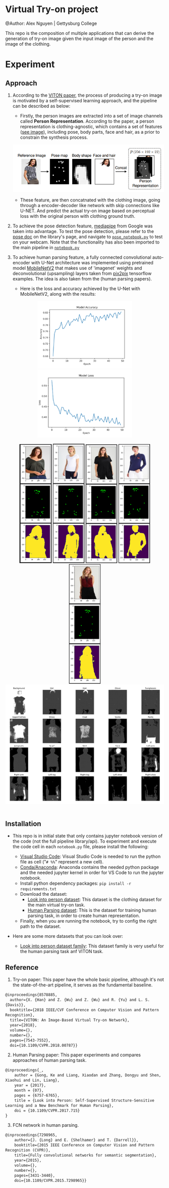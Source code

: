# Virtual Try-on project

@Author: Alex Nguyen | Gettysburg College

This repo is the composition of multiple applications that can derive the generation of try-on image given the input image of the person and the image of the clothing.

# Experiment
## Approach

1. According to the [VITON paper](#Reference), the process of producing a try-on image is motivated by a self-supervised learning approach, and the pipeline can be described as below:
   * Firstly, the person images are extracted into a set of image channels called <b>Person Representation</b>. According to the paper, a person representation is clothing-agnostic, which contains a set of features ([see image](#Approach)), including pose, body parts, face and hair, as a prior to
constrain the synthesis process.
    
    ![img](./doc/human_repr.png)

    * These feature, are then concatnated with the clothing image, going through a encoder-decoder like network with skip connections like U-NET. And predict the actual try-on image based on perceptual loss with the original person with clothing ground truth.

2. To achieve the pose detection feature, [mediapipe](https://google.github.io/mediapipe/) from Google was taken into advantage. To test the pose detection, please refer to the [pose doc](https://google.github.io/mediapipe/solutions/pose.html) on the library's page, and navigate to [`pose_notebook.py`](./pose_notebook.py) to test on your webcam. Note that the functionality has also been imported to the main pipeline in [`notebook.py`](./notebook.py)

3. To achieve human parsing feature, a fully connected convolutional auto-encoder with U-Net architecture was implemented using pretrained model [MobileNetV2](https://www.tensorflow.org/api_docs/python/tf/keras/applications/MobileNetV2) that makes use of 'imagenet' weights and deconvolutional (upsampling) layers taken from [pix2pix](https://www.tensorflow.org/tutorials/generative/pix2pix) tensorflow examples. The idea is also taken from the (human parsing papers)[](#Reference).
   * Here is the loss and accuracy achieved by the U-Net with MobileNetV2, along with the results:

<div style = "text-align:center;">
  <img src="./doc/human_prs_acc.png" width="300" />
  <img src="./doc/human_prs_loss.png" width="300" />
</div>
      
<br>
<div style = "text-align:center;">
  <img src="./doc/b1.png" width="102" />
  <img src="./doc/b2.png" width="100" />
  <img src="./doc/b3.png" width="100" />
  <img src="./doc/b4.png" width="100" />
  <img src="./doc/b5.png" width="100" />
</div>

<div style = "text-align:center;">
  <img src="./doc/human_prs.png" width="900" />
</div>
  
<br>

## Installation
* This repo is in initial state that only contains jupyter notebook version of the code (not the full pipeline library/api). To experiment and execute the code cell in each `notebook.py` file, please install the following:
  * [Visual Studio Code](https://code.visualstudio.com/): Visual Studio Code is needed to run the python file as cell ("`# %%`" represent a new cell).
  * [Conda/Anaconda](https://www.anaconda.com/): Anaconda contains the needed python package and the needed jupyter kernel in order for VS Code to run the jupyter notebook.
  * Install python dependency packages: `pip install -r requirements.txt` 
  * Download the dataset:
    * [Look into person dataset](https://drive.google.com/file/d/1mLHY6m24jkPlCze_TUJvbU9BoXAedGs9/view): This dataset is the clothing dataset for the main virtual try-on task.
    * [Human Parsing dataset](https://drive.google.com/drive/folders/1ZjNrTb7T_SsOdck76qDcd5OHkFEU0C6Q): This is the dataset for training human parsing task, in order to create human representation.
  * Finally, when you are running the notebook, try to config the right path to the dataset.

* Here are some more datasets that you can look over:
    * [Look into person dataset family](http://sysu-hcp.net/lip/overview.php): This dataset family is very useful for the human parsing task anf VITON task.

## Reference
1. Try-on paper: This paper have the whole basic pipeline, although it's not the state-of-the-art pipeline, it serves as the fundamental baseline.
```
@inproceedings{8578885,
  author={X. {Han} and Z. {Wu} and Z. {Wu} and R. {Yu} and L. S. {Davis}},
  booktitle={2018 IEEE/CVF Conference on Computer Vision and Pattern Recognition}, 
  title={VITON: An Image-Based Virtual Try-on Network}, 
  year={2018},
  volume={},
  number={},
  pages={7543-7552},
  doi={10.1109/CVPR.2018.00787}}
```

2. Human Parsing paper: This paper experiments and compares approaches of human parsing task.
```
@inproceedings{_,
    author = {Gong, Ke and Liang, Xiaodan and Zhang, Dongyu and Shen, Xiaohui and Lin, Liang},
    year = {2017},
    month = {07},
    pages = {6757-6765},
    title = {Look into Person: Self-Supervised Structure-Sensitive Learning and a New Benchmark for Human Parsing},
    doi = {10.1109/CVPR.2017.715}
}
```

3. FCN network in human parsing.
```
@inproceedings{7298965,  
    author={J. {Long} and E. {Shelhamer} and T. {Darrell}},  
    booktitle={2015 IEEE Conference on Computer Vision and Pattern Recognition (CVPR)},   
    title={Fully convolutional networks for semantic segmentation},   
    year={2015},  
    volume={},  
    number={},  
    pages={3431-3440},  
    doi={10.1109/CVPR.2015.7298965}}
```